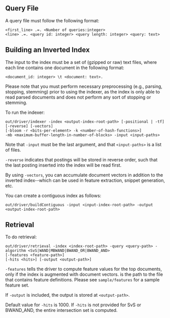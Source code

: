 Query File
------------

A query file must follow the following format:

	<first_line> .=. <Number of queries:integer>
	<line> .=. <query id: integer> <query length: integer> <query: text>

Building an Inverted Index
--------------

The input to the index must be a set of (gzipped or raw) text files, where each line contains one document in the following format:

	<document_id: integer> \t <document: text>.

Please note that you must perform necessary preprocessing (e.g., parsing, stopping, stemming) prior to using the indexer, as the index is only able to read parsed documents and does not perform any sort of stopping or stemming.

To run the indexer:

	out/driver/indexer -index <output-index-root-path> [-positional | -tf] [-reverse] [-vectors]
	[-bloom -r <bits-per-element> -k <number-of-hash-functions>]
	-mb <maximum-buffer-length-in-number-of-blocks> -input <input-paths>

Note that `-input` must be the last argument, and that `<input-paths>` is a list of files.

`-reverse` indicates that postings will be stored in reverse order, such that the last posting inserted into the index will be read first.

By using `-vectors`, you can accumulate document vectors in addition to the inverted index--which can be used in feature extraction, snippet generation, etc.

You can create a contiguous index as follows:

	out/driver/buildContiguous -input <input-index-root-path> -output <output-index-root-path>

Retrieval
----------------------

To do retrieval:

	out/driver/retrieval -index <index-root-path> -query <query-path> -algorithm <SvS|WAND|MBWAND|BWAND_OR|BWAND_AND>
	[-features <feature-path>]
	[-hits <hits>] [-output <output-path>]

`-features` tells the driver to compute feature values for the top documents,
only if the index is augmented with document vectors.
<feature-path> is the path to the file that contains feature definitions.
Please see `sample/features` for a sample feature set.

If `-output` is included, the output is stored at `<output-path>`.

Default value for `-hits` is 1000. If `-hits` is not provided for SvS or BWAND_AND, the entire intersection set is computed.
